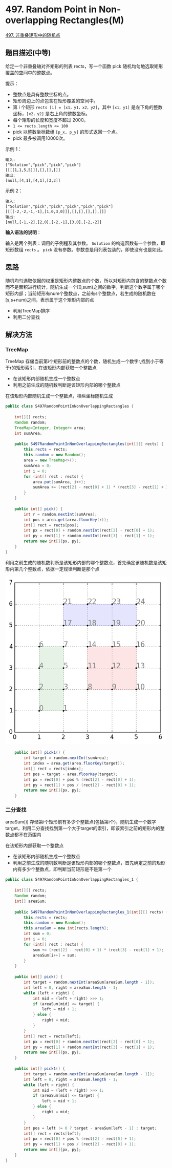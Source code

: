 
# 497. Random Point in Non-overlapping Rectangles(M)

[497. 非重叠矩形中的随机点](https://leetcode-cn.com/problems/random-point-in-non-overlapping-rectangles/)

## 题目描述(中等)

给定一个非重叠轴对齐矩形的列表 rects，写一个函数 pick 随机均匀地选取矩形覆盖的空间中的整数点。

提示：
- 整数点是具有整数坐标的点。
- 矩形周边上的点包含在矩形覆盖的空间中。
- 第 i 个矩形 `rects [i] = [x1，y1，x2，y2]`，其中 `[x1，y1]` 是左下角的整数坐标，`[x2，y2]` 是右上角的整数坐标。
- 每个矩形的长度和宽度不超过 2000。
- `1 <= rects.length <= 100`
- pick 以整数坐标数组 `[p_x, p_y]` 的形式返回一个点。
- pick 最多被调用10000次。
 

示例 1：
```
输入: 
["Solution","pick","pick","pick"]
[[[[1,1,5,5]]],[],[],[]]
输出: 
[null,[4,1],[4,1],[3,3]]
```

示例 2：

```
输入: 
["Solution","pick","pick","pick","pick","pick"]
[[[[-2,-2,-1,-1],[1,0,3,0]]],[],[],[],[],[]]
输出: 
[null,[-1,-2],[2,0],[-2,-1],[3,0],[-2,-2]]
```

**输入语法的说明**：

输入是两个列表：调用的子例程及其参数。 `Solution` 的构造函数有一个参数，即矩形数组 `rects` 。 `pick` 没有参数。参数总是用列表包装的，即使没有也是如此。


## 思路

随机均匀选取依据的权重是矩形内整数点的个数，所以对矩形内包含的整数点个数而不是面积进行统计，随机生成一个[0,sum)之间的数字，判断这个数字属于哪个矩形内部；当前矩形有num个整数点，之前有s个整数点，若生成的随机数在[s,s+num)之间，表示属于这个矩形内部的点

- 利用TreeMap排序
- 利用二分查找

## 解决方法

### TreeMap

TreeMap 存储当前第i个矩形前的整数点的个数，随机生成一个数字r,找到小于等于r的矩形索引，在该矩形内部获取一个整数点
- 在该矩形内部随机生成一个整数点
- 利用之前生成的随机数判断是该矩形内部的哪个整数点

在该矩形内部随机生成一个整数点，横纵坐标随机生成

```java
public class S497RandomPointInNonOverlappingRectangles {

    int[][] rects;
    Random random;
    TreeMap<Integer, Integer> area;
    int sumArea;

    public S497RandomPointInNonOverlappingRectangles(int[][] rects) {
        this.rects = rects;
        this.random = new Random();
        area = new TreeMap<>();
        sumArea = 0;
        int i = 0;
        for (int[] rect : rects) {
            area.put(sumArea, i++);
            sumArea += (rect[2] - rect[0] + 1) * (rect[3] - rect[1] + 1);
        }
    }

    public int[] pick() {
        int r = random.nextInt(sumArea);
        int pos = area.get(area.floorKey(r));
        int[] rect = rects[pos];
        int px = rect[0] + random.nextInt(rect[2] - rect[0] + 1);
        int py = rect[1] + random.nextInt(rect[3] - rect[1] + 1);
        return new int[]{px, py};
    }
}
```

利用之前生成的随机数判断是该矩形内部的哪个整数点，首先确定该随机数是该矩形内第几个整数点，依据一定规律判断是那个点

![](../assets/leetcode-note/401-500/497-s-1-2.png ':size=300')

```java
    public int[] pick1() {
        int target = random.nextInt(sumArea);
        int index = area.get(area.floorKey(target));
        int[] rect = rects[index];
        int pos = target - area.floorKey(target);
        int px = rect[0] + pos % (rect[2] - rect[0] + 1);
        int py = rect[1] + pos / (rect[2] - rect[0] + 1);
        return new int[]{px, py};
    }
```

### 二分查找

areaSum[i] 存储第i个矩形前有多少个整数点(包括第i个)，随机生成一个数字target，利用二分查找找到第一个大于target的索引，即该索引之前的矩形内的整数点都不在范围内

在该矩形内部获取一个整数点
- 在该矩形内部随机生成一个整数点
- 利用之前生成的随机数判断是该矩形内部的哪个整数点，首先确定之前的矩形内有多少个整数点，即判断当前矩形是不是第一个


```java
public class S497RandomPointInNonOverlappingRectangles_1 {

    int[][] rects;
    Random random;
    int[] areaSum;

    public S497RandomPointInNonOverlappingRectangles_1(int[][] rects) {
        this.rects = rects;
        this.random = new Random();
        this.areaSum = new int[rects.length];
        int sum = 0;
        int i = 0;
        for (int[] rect : rects) {
            sum += (rect[2] - rect[0] + 1) * (rect[3] - rect[1] + 1);
            areaSum[i++] = sum;
        }
    }

    public int[] pick() {
        int target = random.nextInt(areaSum[areaSum.length - 1]);
        int left = 0, right = areaSum.length - 1;
        while (left < right) {
            int mid = (left + right) >>> 1;
            if (areaSum[mid] <= target) {
                left = mid + 1;
            } else {
                right = mid;
            }
        }
        int[] rect = rects[left];
        int px = rect[0] + random.nextInt(rect[2] - rect[0] + 1);
        int py = rect[1] + random.nextInt(rect[3] - rect[1] + 1);
        return new int[]{px, py};
    }

    public int[] pick1() {
        int target = random.nextInt(areaSum[areaSum.length - 1]);
        int left = 0, right = areaSum.length - 1;
        while (left < right) {
            int mid = (left + right) >>> 1;
            if (areaSum[mid] <= target) {
                left = mid + 1;
            } else {
                right = mid;
            }
        }
        int pos = left != 0 ? target - areaSum[left - 1] : target;
        int[] rect = rects[left];
        int px = rect[0] + pos % (rect[2] - rect[0] + 1);
        int py = rect[1] + pos / (rect[2] - rect[0] + 1);
        return new int[]{px, py};
    }
}
```
